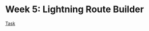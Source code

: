 # Week 5: Lightning Route Builder

[Task](https://github.com/BOSS-2025/lightning-route-builder-trr5026/blob/main/README.md)
